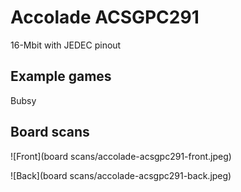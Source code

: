 # Accolade ACSGPC291

16-Mbit with JEDEC pinout

## Example games

Bubsy

## Board scans

![Front](board scans/accolade-acsgpc291-front.jpeg)

![Back](board scans/accolade-acsgpc291-back.jpeg)
